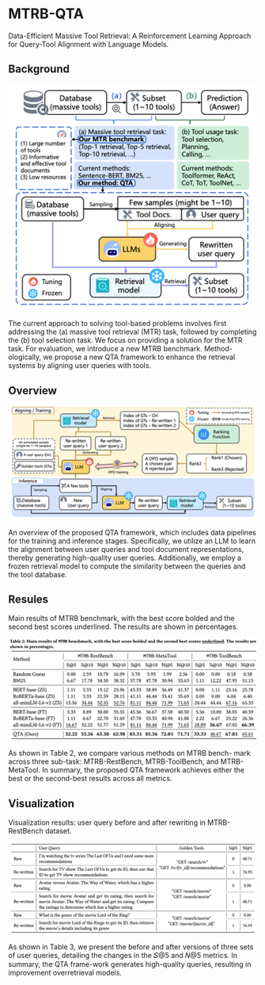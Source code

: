 # MTRB-QTA

Data-Efficient Massive Tool Retrieval: A Reinforcement Learning Approach for Query-Tool Alignment with Language Models.


## Background

![Logo](./Images/Background.jpg)

The current approach to solving tool-based problems involves first addressing the (a) massive tool retrieval (MTR) task, followed by completing the (b) tool selection task. We focus on providing a solution for the MTR task. For evaluation, we introduce a new MTRB benchmark. Method-ologically, we propose a new QTA framework to enhance the retrieval systems by aligning user queries with tools.

## Overview

![Logo](./Images/QTA.jpg)

An overview of the proposed QTA framework, which includes data pipelines for the training and inference stages. Specifically, we utilize an LLM to learn the alignment between user queries and tool document representations, thereby generating high-quality user queries. Additionally, we employ a frozen retrieval model to compute the similarity between the queries and the tool database.

## Resules

Main results of MTRB benchmark, with the best score bolded and the second best scores underlined. The results are shown in percentages.

![Logo](./Images/Results.jpg)

As shown in Table 2, we compare various methods on MTRB bench- mark across three sub-task: MTRB-RestBench, MTRB-ToolBench, and MTRB-MetaTool. In summary, the proposed QTA framework achieves either the best or the second-best results across all metrics.

## Visualization 

Visualization results: user query before and after rewriting in MTRB-RestBench dataset.

![Logo](./Images/Visualization.jpg)

As shown in Table 3, we present the before and after versions of three sets of user queries, detailing the changes in the 𝑆@5 and 𝑁@5 metrics. In summary, the QTA frame-work generates high-quality queries, resulting in improvement overretrieval models.



